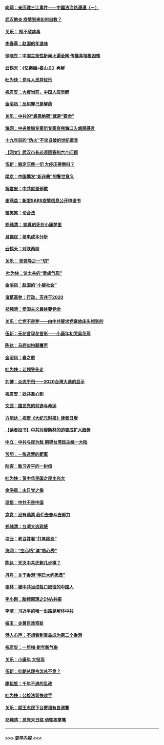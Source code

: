 #### [向莉：亲历建三江事件——中国法治路漫漫（ㄧ）](../pages/nsc993/n11827190.md?t=01290444) 
#### [武汉肺炎 疫情到来如何自救？](../pages/nsc993/n11827632.md?t=01290444) 
#### [关乐： 枪不敌病毒](../pages/nsc993/n11826746.md?t=01290444) 
#### [李春草：赵国的年滋味](../pages/nsc993/n11826321.md?t=01290444) 
#### [徐晓东：中国主观性新闻火遍全网 传播真相极困难](../pages/nsc993/n11826508.md?t=01290444) 
#### [云鹤天：《忆秦娥▪娄山关》再解](../pages/nsc993/n11824682.md?t=01290444) 
#### [吐为快：党与人民异忧乐](../pages/nsc993/n11824660.md?t=01290444) 
#### [祝君安：大疫当前，中国人应觉醒](../pages/nsc993/n11821946.md?t=01290444) 
#### [金浴凤：反躬罪己是解药](../pages/nsc993/n11820280.md?t=01290444) 
#### [关乐：中共的“最高绝密”就是“要命”](../pages/nsc993/n11816946.md?t=01290444) 
#### [海网：中央维稳专家组专家夸完海口入病房感言](../pages/nsc993/n11815138.md?t=01290444) 
#### [十九年前的“伪火”不攻自破的世纪谎言](../pages/nsc993/n11813238.md?t=01290444) 
#### [【网文】武汉市长必须回答的六个问题](../pages/nsc993/n11813848.md?t=01290444) 
#### [伍新：稳定压倒一切 大疫压得倒吗？](../pages/nsc993/n11812634.md?t=01290444) 
#### [梁京：中国爆发“新非典”的警世意义](../pages/nsc993/n11812554.md?t=01290444) 
#### [祝君安：中共就是邪教](../pages/nsc993/n11812431.md?t=01290444) 
#### [谢燕益：新型SARS疫情信息公开申请书](../pages/nsc993/n11808840.md?t=01290444) 
#### [蜀笑笑：论合法](../pages/nsc993/n11808064.md?t=01290444) 
#### [郑纯清： 她真的死在小康梦里](../pages/nsc993/n11806623.md?t=01290444) 
#### [吕锡民：核电成本分析](../pages/nsc993/n11806284.md?t=01290444) 
#### [云鹤天：对联两则](../pages/nsc993/n11805957.md?t=01290444) 
#### [关乐： 党领导之一“切”](../pages/nsc993/n11804505.md?t=01290444) 
#### [ 吐为快：论土共的“贵族气质”](../pages/nsc993/n11804490.md?t=01290444) 
#### [金浴凤：赵国的“小康社会”](../pages/nsc993/n11804452.md?t=01290444) 
#### [诸葛高参：行动，灭共于2020](../pages/nsc993/n11804120.md?t=01290444) 
#### [郑纯清：爱国主义最终要党命](../pages/nsc993/n11802197.md?t=01290444) 
#### [关乐：亡党不是梦——由中共要求党章放床头想到的](../pages/nsc993/n11802156.md?t=01290444) 
#### [伍新：无花言现花言形——小康年初哭吴花燕](../pages/nsc993/n11800044.md?t=01290444) 
#### [陈达：马屁似拍颠覆声](../pages/nsc993/n11800010.md?t=01290444) 
#### [金浴凤：春之歌](../pages/nsc993/n11797687.md?t=01290444) 
#### [吐为快：让领导先走](../pages/nsc993/n11797512.md?t=01290444) 
#### [刘博：众志所归——2020台湾大选的启示](../pages/nsc993/n11796878.md?t=01290444) 
#### [祝君安：妖共畜心剖](../pages/nsc993/n11794273.md?t=01290444) 
#### [文武：国民党的前途与命运](../pages/nsc993/n11794198.md?t=01290444) 
#### [方能达：祝贺《大纪元时报》读者日增](../pages/nsc993/n11793807.md?t=01290444) 
#### [【读者投书】中共对穆斯林的迫害成扩大趋势](../pages/nsc993/n11791371.md?t=01290444) 
#### [中立：中共与民为敌 期望台湾民主统一大陆](../pages/nsc993/n11790392.md?t=01290444) 
#### [苦胆：一张选票的距离](../pages/nsc993/n11788914.md?t=01290444) 
#### [陆客：致习近平的一封信](../pages/nsc993/n11788867.md?t=01290444) 
#### [吐为快：贺中华民国之民主光大](../pages/nsc993/n11788618.md?t=01290444) 
#### [金浴凤：末日党之像](../pages/nsc993/n11787475.md?t=01290444) 
#### [理悟：中共不是中国](../pages/nsc993/n11787463.md?t=01290444) 
#### [念贲：没有选票  我们去奋斗去努力](../pages/nsc993/n11787398.md?t=01290444) 
#### [郑纯清：台湾大选观感](../pages/nsc993/n11786210.md?t=01290444) 
#### [项云：老百姓看“打黑除恶”](../pages/nsc993/n11785398.md?t=01290444) 
#### [海网：“空心朽”演“核心秀”](../pages/nsc993/n11783874.md?t=01290444) 
#### [陈达：天灭中共还剩几步棋？](../pages/nsc993/n11783719.md?t=01290444) 
#### [丹丹：关于香港“明日大屿愿景”](../pages/nsc993/n11783273.md?t=01290444) 
#### [张林：被中共当成牲口奴役的中国人](../pages/nsc993/n11782397.md?t=01290444) 
#### [李小刚：脑控原理之DNA共振](../pages/nsc993/n11780962.md?t=01290444) 
#### [李清：习近平的唯一出路是解体中共](../pages/nsc993/n11780866.md?t=01290444) 
#### [振玉：炎黄巨难奇耻](../pages/nsc993/n11779632.md?t=01290444) 
#### [港人心声：不想看到宝岛成为第二个香港](../pages/nsc993/n11778817.md?t=01290444) 
#### [祝君安：一剪梅‧新年新气象](../pages/nsc993/n11776340.md?t=01290444) 
#### [关乐：小康年 大役现](../pages/nsc993/n11774213.md?t=01290444) 
#### [伍新：红朝总理令怎总不灵？](../pages/nsc993/n11770813.md?t=01290444) 
#### [廖祖笙：千年不遇的乱政](../pages/nsc993/n11770373.md?t=01290444) 
#### [吐为快：公检法司快收手](../pages/nsc993/n11770359.md?t=01290444) 
#### [关乐：就王志民下台寄语有良港警](../pages/nsc993/n11769903.md?t=01290444) 
#### [郑纯清：恶党末日临 动辄挨掌嘴](../pages/nsc993/n11769356.md?t=01290444) 

----
#### [ >>> 更早内容 <<< ](../indexes/nsc993-earlier.md)
